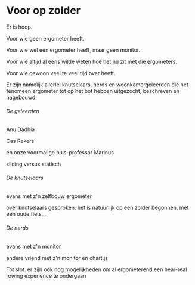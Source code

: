 # Voor op zolder

Er is hoop. 

Voor wie geen ergometer heeft.  

Voor wie wel een ergometer heeft, maar geen monitor.  

Voor wie altijd al eens wilde weten hoe het nu zit met die ergometers.  

Voor wie gewoon veel te veel tijd over heeft.


Er zijn namelijk allerlei knutselaars, nerds en woonkamergeleerden die het fenomeen ergometer tot op het bot hebben uitgezocht, beschreven en nagebouwd.

###### De geleerden

Anu Dadhia  

Cas Rekers  

en onze voormalige huis-professor Marinus  

sliding versus statisch

###### De knutselaars

evans met z'n zelfbouw ergometer  

over knutselaars gesproken: het is natuurlijk op een zolder begonnen, met een oude fiets...

###### De nerds

evans met z'n monitor  

andere vriend met z'n monitor en chart.js





Tot slot: er zijn ook nog mogelijkheden om al ergometerend een near-real rowing experience te ondergaan